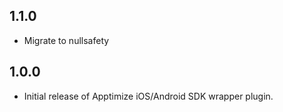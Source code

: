 ## 1.1.0

* Migrate to nullsafety

## 1.0.0

* Initial release of Apptimize iOS/Android SDK wrapper plugin.
